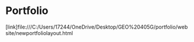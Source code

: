 # Portfolio

[link]file:///C:/Users/17244/OneDrive/Desktop/GEO%20405G/portfolio/website/newportfoliolayout.html
